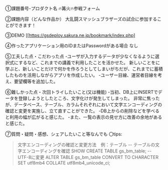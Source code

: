 ①課題番号-プロダクト名
🔥篝火🔥参戦フォーム

②課題内容（どんな作品か）
大乱闘スマッシュブラザーズの試合に参加することができます！

③DEMO
[[https://gsdeploy.sakura.ne.jp/bookmark/index.php]


④作ったアプリケーション用のIDまたはPasswordがある場合
なし

⑤工夫した点・こだわった点
-ユーザが入力するデータが少なくなるように選択式にするなど、これまでの講義で利用したことを活かせた。
新しいことをに学ぶと、新しいことだけで何かを作ろうとしてしまいがちだが、これまでに蓄積したものを活用しながらアプリを作成したい。
-ユーザー目線、運営者目線を考え、要望欄等を追加した。

⑥難しかった点・次回トライしたいこと(又は機能)
-当初、DB上にINSERTでデータを登録しようとしたところ、文字化けが発生してしまった。
非常に焦ったが、データベース、テーブル、カラムそれぞれにおいて文字エンコーディングの確認と変更を実施し、立て直すことができた。
-DB上からの削除などを学べると利用の幅が広がると感じた。
-また、一覧の表示の見せ方に改善の余地があると感じた。


⑦質問・疑問・感想、シェアしたいこと等なんでも
〇tips:
>文字エンコーディングの確認と変更方法　例：テーブル
-- テーブルの文字エンコーディングを確認
SHOW CREATE TABLE gs_bm_table;
-- UTF-8に変更
ALTER TABLE gs_bm_table CONVERT TO CHARACTER SET utf8mb4 COLLATE utf8mb4_unicode_ci;

